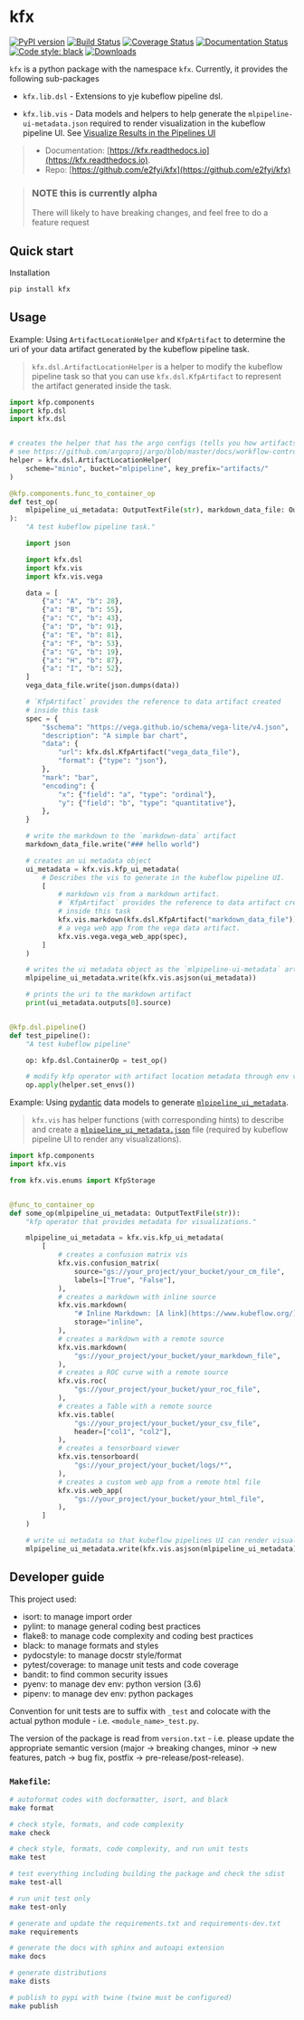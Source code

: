 # kfx

[![PyPI version](https://badge.fury.io/py/kfx.svg)](https://badge.fury.io/py/kfx)
[![Build Status](https://travis-ci.org/e2fyi/kfx.svg?branch=master)](https://travis-ci.org/e2fyi/kfx)
[![Coverage Status](https://coveralls.io/repos/github/e2fyi/kfx/badge.svg?branch=master)](https://coveralls.io/github/e2fyi/kfx?branch=master)
[![Documentation Status](https://readthedocs.org/projects/kfx/badge/?version=latest)](https://kfx.readthedocs.io/en/latest/?badge=latest)
[![Code style: black](https://img.shields.io/badge/code%20style-black-000000.svg)](https://github.com/psf/black)
[![Downloads](https://pepy.tech/badge/kfx/month)](https://pepy.tech/project/kfx/month)

`kfx` is a python package with the namespace `kfx`. Currently, it provides the
following sub-packages

- `kfx.lib.dsl` - Extensions to yje kubeflow pipeline dsl.

- `kfx.lib.vis` - Data models and helpers to help generate the `mlpipeline-ui-metadata.json` required to render visualization in the kubeflow pipeline UI. See [Visualize Results in the Pipelines UI](https://www.kubeflow.org/docs/pipelines/sdk/output-viewer/)

> - Documentation: [https://kfx.readthedocs.io](https://kfx.readthedocs.io).
> - Repo: [https://github.com/e2fyi/kfx](https://github.com/e2fyi/kfx)

> ### NOTE this is currently alpha 
> There will likely to have breaking changes, and feel free to do a feature request

## Quick start

Installation

```bash
pip install kfx
```

## Usage

Example: Using `ArtifactLocationHelper` and `KfpArtifact` to determine the
uri of your data artifact generated by the kubeflow pipeline task.

> `kfx.dsl.ArtifactLocationHelper` is a helper to modify the kubeflow pipeline task
> so that you can use `kfx.dsl.KfpArtifact` to represent the artifact generated
> inside the task.

```python
import kfp.components
import kfp.dsl
import kfx.dsl


# creates the helper that has the argo configs (tells you how artifacts will be stored)
# see https://github.com/argoproj/argo/blob/master/docs/workflow-controller-configmap.yaml
helper = kfx.dsl.ArtifactLocationHelper(
    scheme="minio", bucket="mlpipeline", key_prefix="artifacts/"
)

@kfp.components.func_to_container_op
def test_op(
    mlpipeline_ui_metadata: OutputTextFile(str), markdown_data_file: OutputTextFile(str)
):
    "A test kubeflow pipeline task."

    import json

    import kfx.dsl
    import kfx.vis
    import kfx.vis.vega

    data = [
        {"a": "A", "b": 28},
        {"a": "B", "b": 55},
        {"a": "C", "b": 43},
        {"a": "D", "b": 91},
        {"a": "E", "b": 81},
        {"a": "F", "b": 53},
        {"a": "G", "b": 19},
        {"a": "H", "b": 87},
        {"a": "I", "b": 52},
    ]
    vega_data_file.write(json.dumps(data))

    # `KfpArtifact` provides the reference to data artifact created
    # inside this task
    spec = {
        "$schema": "https://vega.github.io/schema/vega-lite/v4.json",
        "description": "A simple bar chart",
        "data": {
            "url": kfx.dsl.KfpArtifact("vega_data_file"),
            "format": {"type": "json"},
        },
        "mark": "bar",
        "encoding": {
            "x": {"field": "a", "type": "ordinal"},
            "y": {"field": "b", "type": "quantitative"},
        },
    }

    # write the markdown to the `markdown-data` artifact
    markdown_data_file.write("### hello world")

    # creates an ui metadata object
    ui_metadata = kfx.vis.kfp_ui_metadata(
        # Describes the vis to generate in the kubeflow pipeline UI.
        [
            # markdown vis from a markdown artifact.
            # `KfpArtifact` provides the reference to data artifact created
            # inside this task
            kfx.vis.markdown(kfx.dsl.KfpArtifact("markdown_data_file")),
            # a vega web app from the vega data artifact.
            kfx.vis.vega.vega_web_app(spec),
        ]
    )

    # writes the ui metadata object as the `mlpipeline-ui-metadata` artifact
    mlpipeline_ui_metadata.write(kfx.vis.asjson(ui_metadata))

    # prints the uri to the markdown artifact
    print(ui_metadata.outputs[0].source)


@kfp.dsl.pipeline()
def test_pipeline():
    "A test kubeflow pipeline"

    op: kfp.dsl.ContainerOp = test_op()

    # modify kfp operator with artifact location metadata through env vars
    op.apply(helper.set_envs())

```

Example: Using [pydantic](https://pydantic-docs.helpmanual.io/) data models to generate
[`mlpipeline_ui_metadata`](https://www.kubeflow.org/docs/pipelines/sdk/output-viewer/).

> `kfx.vis` has helper functions (with corresponding hints) to describe and create a
> [`mlpipeline_ui_metadata.json`](https://www.kubeflow.org/docs/pipelines/sdk/output-viewer/)
> file (required by kubeflow pipeline UI to render any visualizations).

```python
import kfp.components
import kfx.vis

from kfx.vis.enums import KfpStorage


@func_to_container_op
def some_op(mlpipeline_ui_metadata: OutputTextFile(str)):
    "kfp operator that provides metadata for visualizations."

    mlpipeline_ui_metadata = kfx.vis.kfp_ui_metadata(
        [
            # creates a confusion matrix vis
            kfx.vis.confusion_matrix(
                source="gs://your_project/your_bucket/your_cm_file",
                labels=["True", "False"],
            ),
            # creates a markdown with inline source
            kfx.vis.markdown(
                "# Inline Markdown: [A link](https://www.kubeflow.org/)",
                storage="inline",
            ),
            # creates a markdown with a remote source
            kfx.vis.markdown(
                "gs://your_project/your_bucket/your_markdown_file",
            ),
            # creates a ROC curve with a remote source
            kfx.vis.roc(
                "gs://your_project/your_bucket/your_roc_file",
            ),
            # creates a Table with a remote source
            kfx.vis.table(
                "gs://your_project/your_bucket/your_csv_file",
                header=["col1", "col2"],
            ),
            # creates a tensorboard viewer
            kfx.vis.tensorboard(
                "gs://your_project/your_bucket/logs/*",
            ),
            # creates a custom web app from a remote html file
            kfx.vis.web_app(
                "gs://your_project/your_bucket/your_html_file",
            ),
        ]
    )

    # write ui metadata so that kubeflow pipelines UI can render visualizations
    mlpipeline_ui_metadata.write(kfx.vis.asjson(mlpipeline_ui_metadata))
```

## Developer guide

This project used:

- isort: to manage import order
- pylint: to manage general coding best practices
- flake8: to manage code complexity and coding best practices
- black: to manage formats and styles
- pydocstyle: to manage docstr style/format
- pytest/coverage: to manage unit tests and code coverage
- bandit: to find common security issues
- pyenv: to manage dev env: python version (3.6)
- pipenv: to manage dev env: python packages

Convention for unit tests are to suffix with `_test` and colocate with the actual
python module - i.e. `<module_name>_test.py`.

The version of the package is read from `version.txt` - i.e. please update the
appropriate semantic version (major -> breaking changes, minor -> new features, patch -> bug fix, postfix -> pre-release/post-release).

### `Makefile`:
```bash
# autoformat codes with docformatter, isort, and black
make format

# check style, formats, and code complexity
make check

# check style, formats, code complexity, and run unit tests
make test

# test everything including building the package and check the sdist
make test-all

# run unit test only
make test-only

# generate and update the requirements.txt and requirements-dev.txt
make requirements

# generate the docs with sphinx and autoapi extension
make docs

# generate distributions
make dists

# publish to pypi with twine (twine must be configured)
make publish
```
